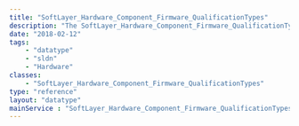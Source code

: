 ```yaml
---
title: "SoftLayer_Hardware_Component_Firmware_QualificationTypes"
description: "The SoftLayer_Hardware_Component_Firmware_QualificationTypes data type describes the current qualification status for a particular firmware. "
date: "2018-02-12"
tags:
    - "datatype"
    - "sldn"
    - "Hardware"
classes:
    - "SoftLayer_Hardware_Component_Firmware_QualificationTypes"
type: "reference"
layout: "datatype"
mainService : "SoftLayer_Hardware_Component_Firmware_QualificationTypes"
---
```

